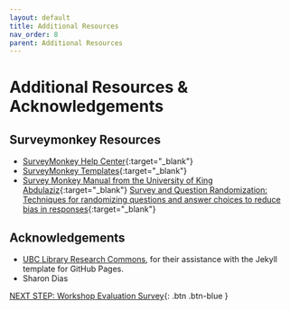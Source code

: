 ```yaml
---
layout: default
title: Additional Resources
nav_order: 8
parent: Additional Resources
---
```

# Additional Resources & Acknowledgements

## Surveymonkey Resources
- [SurveyMonkey Help Center](https://help.surveymonkey.com/en/?l=en_US&?ut_source3=megamenu){:target="_blank"}
- [SurveyMonkey Templates](https://www.surveymonkey.com/mp/survey-templates/?ut_source=header){:target="_blank"}
- [Survey Monkey Manual from the University of King Abdulaziz](https://www.kau.edu.sa/Files/0013287/Subjects/User%20Manual%20survey%20monkeyEN.pdf){:target="_blank"}
  [Survey and Question Randomization: Techniques for randomizing questions and answer choices to reduce bias in responses](https://www.surveymonkey.com/curiosity/eliminate-order-bias-to-improve-your-survey-responses/){:target="_blank"}
  
## Acknowledgements

- [UBC Library Research Commons](https://github.com/ubc-library-rc/), for their assistance with the Jekyll template for GitHub Pages.
- Sharon Dias

[NEXT STEP: Workshop Evaluation Survey](workshop-survey.html){: .btn .btn-blue }
